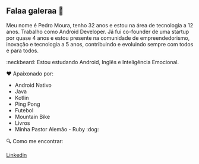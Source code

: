 ## Falaa galeraa 👋

Meu nome é Pedro Moura, tenho 32 anos e estou na área de tecnologia a 12 anos. Trabalho como Android Developer. 
Já fui co-founder de uma startup por quase 4 anos e estou presente na comunidade de empreendedorismo, inovação e tecnologia a 5 anos, contribuindo e evoluindo sempre com todos e para todos.

:neckbeard: Estou estudando Android, Inglês e Inteligência Emocional.

:heart:  Apaixonado por:

<ul>
  <li>Android Nativo</li>
  <li>Java</li>
  <li>Kotlin</li>
  <li>Ping Pong</li>
  <li>Futebol</li>
  <li>Mountain Bike</li>
  <li>Livros</li>
  <li>Minha Pastor Alemão - Ruby :dog: </li>
</ul>

:mag:  Como me encontrar: 

<a href='https://www.linkedin.com/in/pedromourasistemas'>Linkedin</a>

<!--
**pedromourasistemas/pedromourasistemas** is a ✨ _special_ ✨ repository because its `README.md` (this file) appears on your GitHub profile.

Here are some ideas to get you started:

- 🔭 I’m currently working on ...
- 🌱 I’m currently learning ...
- 👯 I’m looking to collaborate on ...
- 🤔 I’m looking for help with ...
- 💬 Ask me about ...
- 📫 How to reach me: ...
- 😄 Pronouns: ...
- ⚡ Fun fact: ...
-->
